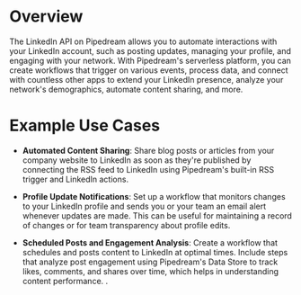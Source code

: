 # Overview

The LinkedIn API on Pipedream allows you to automate interactions with your LinkedIn account, such as posting updates, managing your profile, and engaging with your network. With Pipedream's serverless platform, you can create workflows that trigger on various events, process data, and connect with countless other apps to extend your LinkedIn presence, analyze your network's demographics, automate content sharing, and more.

# Example Use Cases

- **Automated Content Sharing**: Share blog posts or articles from your company website to LinkedIn as soon as they're published by connecting the RSS feed to LinkedIn using Pipedream's built-in RSS trigger and LinkedIn actions.

- **Profile Update Notifications**: Set up a workflow that monitors changes to your LinkedIn profile and sends you or your team an email alert whenever updates are made. This can be useful for maintaining a record of changes or for team transparency about profile edits.

- **Scheduled Posts and Engagement Analysis**: Create a workflow that schedules and posts content to LinkedIn at optimal times. Include steps that analyze post engagement using Pipedream's Data Store to track likes, comments, and shares over time, which helps in understanding content performance.
  .
